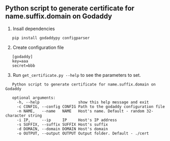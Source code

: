 ## Python script to generate certificate for name.suffix.domain on Godaddy

1. Insall dependencies

```
   pip install godaddypy configparser
```

2. Create configuration file

```
   [godaddy]           
   key=aaa
   secret=bbb
```

3. Run `get_certificate.py --help` to see the parameters to set.
```
   Python script to generate certificate for name.suffix.domain on Godaddy

   optional arguments:
     -h, --help                 show this help message and exit
     -c CONFIG, --config CONFIG Path to the godaddy configuration file
     -n NAME,   --name   NAME   Host's name. Default - random 32-character string
     -i IP,     --ip     IP     Host's IP address
     -s SUFFIX, --suffix SUFFIX Host's suffix
     -d DOMAIN, --domain DOMAIN Host's domain
     -o OUTPUT, --output OUTPUT Output folder. Default - ./cert

```
